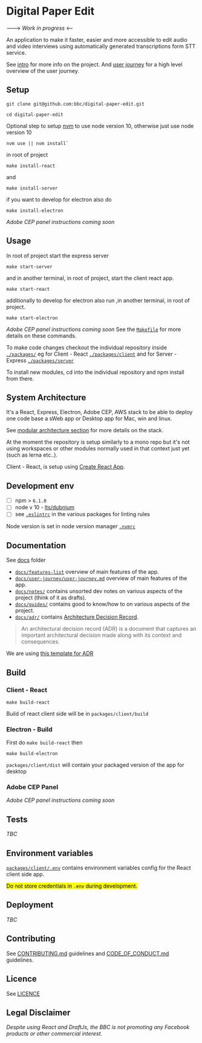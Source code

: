 # Digital Paper Edit

---> _Work in progress_ <--

An application to make it faster, easier and more accessible to edit audio and video interviews using automatically generated transcriptions form STT service.

See [intro](./docs/intro.md) for more info on the project. And [user journey](./docs/guides/user-journey/user-journey.md) for a high level overview of the user journey.

## Setup

<!-- _stack - optional_

_How to build and run the code/app_ -->


```
git clone git@github.com:bbc/digital-paper-edit.git
```

```
cd digital-paper-edit
```

Optional step to setup [nvm](https://github.com/nvm-sh/nvm) to use node version 10, otherwise just use node version 10
```
nvm use || nvm install`
```

in root of project
```
make install-react
```

and 
```
make install-server
```

if you want to develop for electron also do 
```
make install-electron
```

_Adobe CEP panel instructions coming soon_

## Usage

<!-- `cd` into the individual repository inside [`./packages`](./packages) and npm start, or see respective README and package.json for how deal with each. -->


In root of project start the express server

```
make start-server
```

and in another terminal, in root of project, start the client react app.
```
make start-react
```

additionally to develop for electron also run ,in another terminal, in root of project.

```
make start-electron
```


_Adobe CEP panel instructions coming soon_
See the [`Makefile`](./Makefile) for more details on these commands.


To make code changes checkout the individual repository inside [`./packages/`](./packages)
eg for Client - React [`./packages/client`](./packages/client)
and for Server - Express [`./packages/server`](./packages/server)

To install new modules, cd into the individual repository and npm install from there.


## System Architecture

It's a React, Express, Electron, Adobe CEP, AWS stack to be able to deploy one code base a sWeb app or Desktop app for Mac, win and linux.

See [modular architecture section](./docs/guides/modular-architecture.md) for more details on the stack.

At the moment the repository is setup similarly to a mono repo but it's not using workspaces or other modules normally used in that context just yet (such as lerna etc..).

Client - React, is setup using [Create React App](https://facebook.github.io/create-react-app/docs/getting-started).

## Development env

<!--
 _How to run the development environment_

_Coding style convention ref optional, eg which linter to use_

_Linting, github pre-push hook - optional_ -->

- [ ] npm > `6.1.0`
- [ ] node v 10 - [lts/dubnium](https://scotch.io/tutorials/whats-new-in-node-10-dubnium)
- [ ] see [`.eslintrc`](./.eslintrc) in the various packages for linting rules

Node version is set in node version manager [`.nvmrc`](https://github.com/creationix/nvm#nvmrc)

<!-- TODO: Setup eslint in express server -->

## Documentation

See [docs](./docs) folder 

- [`docs/features-list`](./docs/features-list.md) overview of main features of the app.
- [`docs/user-journey/user-journey.md`](./docs/user-journey/user-journey.md) overview of main features of the app.
- [`docs/notes/`](./docs/notes/) contains unsorted dev notes on various aspects of the project (think of it as drafts).
- [`docs/guides/`](./docs/guides/) contains good to know/how to on various aspects of the project.
- [`docs/adr/`](./docs/adr/) contains [Architecture Decision Record](https://github.com/joelparkerhenderson/architecture_decision_record).

> An architectural decision record (ADR) is a document that captures an important architectural decision made along with its context and consequences.

We are using [this template for ADR](https://gist.github.com/iaincollins/92923cc2c309c2751aea6f1b34b31d95)
<!-- 
[There also QA testing docs](./docs/qa/README.md) to manual test the component before a major release, (QA testing does not require any technical knowledge). -->


## Build

<!-- _How to run build_ -->

<!-- See README for individual packages for more details ?-->

### Client - React 

```
make build-react
```

Build of react client side will be in `packages/client/build`


### Electron - Build
First do `make build-react` then 

```
make build-electron
```

`packages/client/dist` will contain your packaged version of the app for desktop

### Adobe CEP Panel 

_Adobe CEP panel instructions coming soon_

## Tests

<!-- _How to carry out tests_ -->

_TBC_

<!-- Test coverage using [`jest`](https://jestjs.io/), to run tests

```
npm run test
```

During development you can use

```
npm run test:watch
``` -->

<!-- See README for individual packages for more details -->


<!-- ## Travis CI

On commit this repo uses the [.travis.yml](./.travis.yml) config tu run the automated test on [travis CI](https://travis-ci.org/bbc/react-transcript-editor). -->

## Environment variables

[`packages/client/.env`](./packages/client/.env) contains environment variables config for the React client side app.

<mark>Do not store credentials in `.env` during development.</mark>

## Deployment

<!-- _How to deploy the code/app into test/staging/production_ -->

_TBC_

<!-- See README for individual packages for more details -->

## Contributing

See [CONTRIBUTING.md](./CONTRIBUTING.md) guidelines and [CODE_OF_CONDUCT.md](./CODE_OF_CONDUCT.md) guidelines.

## Licence
<!-- mention MIT Licence -->
See [LICENCE](./LICENCE.md)

## Legal Disclaimer

_Despite using React and DraftJs, the BBC is not promoting any Facebook products or other commercial interest._


